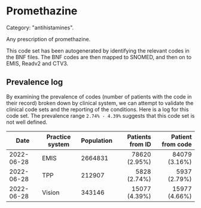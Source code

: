 # Promethazine

Category: "antihistamines".

Any prescription of promethazine.

This code set has been autogenerated by identifying the relevant codes in the BNF files. The BNF codes are then mapped to SNOMED, and then on to EMIS, Readv2 and CTV3.

## Prevalence log

By examining the prevalence of codes (number of patients with the code in their record) broken down by clinical system, we can attempt to validate the clinical code sets and the reporting of the conditions. Here is a log for this code set. The prevalence range `2.74% - 4.39%` suggests that this code set is not well defined.

| Date       | Practice system | Population | Patients from ID | Patient from code |
| ---------- | --------------- | ---------- | ---------------: | ----------------: |
| 2022-06-28 | EMIS            | 2664831    |    78620 (2.95%) |     84079 (3.16%) |
| 2022-06-28 | TPP             | 212907     |     5828 (2.74%) |      5937 (2.79%) |
| 2022-06-28 | Vision          | 343146     |    15077 (4.39%) |     15977 (4.66%) |
